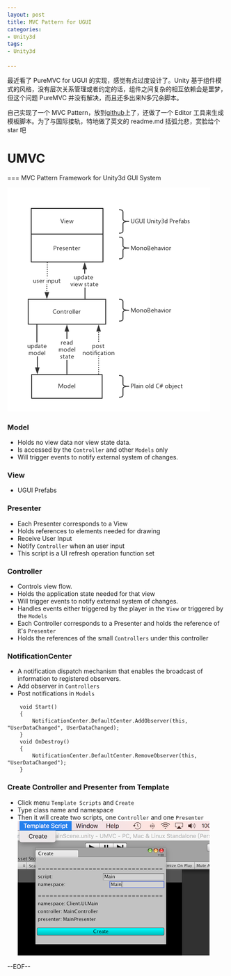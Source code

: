 ```yaml
---
layout: post
title: MVC Pattern for UGUI
categories:
- Unity3d
tags:
- Unity3d

---
```

最近看了 PureMVC for UGUI 的实现，感觉有点过度设计了。Unity 基于组件模式的风格，没有层次关系管理或者约定的话，组件之间复杂的相互依赖会是噩梦，但这个问题 PureMVC 并没有解决，而且还多出来N多冗余脚本。

自己实现了一个 MVC Pattern，放到[github](https://github.com/iMemento/UMVC)上了，还做了一个 Editor 工具来生成模板脚本。为了与国际接轨，特地做了英文的 readme.md 括弧允悲，赏脸给个 star 吧

# UMVC
===
MVC Pattern Framework for Unity3d GUI System

![Diagram](/blogImages/Pic/Diagram.png)

### Model

* Holds no view data nor view state data.
* Is accessed by the `Controller` and other `Models` only
* Will trigger events to notify external system of changes.

### View
* UGUI Prefabs

### Presenter
* Each Presenter corresponds to a View
* Holds references to elements needed for drawing
* Receive User Input
* Notify `Controller` when an user input
* This script is a UI refresh operation function set

### Controller

* Controls view flow.
* Holds the application state needed for that view
* Will trigger events to notify external system of changes.
* Handles events either triggered by the player in the `View` or triggered by the `Models` 
* Each Controller corresponds to a Presenter and holds the reference of it's `Presenter`
* Holds the references of the small `Controllers` under this controller

### NotificationCenter
* A notification dispatch mechanism that enables the broadcast of information to registered observers.
* Add observer in `Controllers`
* Post notifications in `Models`

```
    void Start()
    {
        NotificationCenter.DefaultCenter.AddObserver(this, "UserDataChanged", UserDataChanged);
    }
    void OnDestroy()
    {
        NotificationCenter.DefaultCenter.RemoveObserver(this, "UserDataChanged");
    }
```

### Create Controller and Presenter from Template
* Click menu `Template Scripts` and `Create`
* Type class name and namespace
* Then it will create two scripts, one `Controller` and one `Presenter` 
![Diagram](/blogImages/Pic/EditorTool.png)

--EOF--						